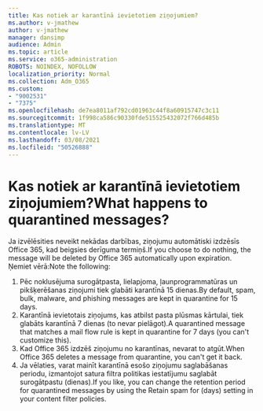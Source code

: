 ```yaml
---
title: Kas notiek ar karantīnā ievietotiem ziņojumiem?
ms.author: v-jmathew
author: v-jmathew
manager: dansimp
audience: Admin
ms.topic: article
ms.service: o365-administration
ROBOTS: NOINDEX, NOFOLLOW
localization_priority: Normal
ms.collection: Adm_O365
ms.custom:
- "9002531"
- "7375"
ms.openlocfilehash: de7ea8011af792cd01963c44f8a60915747c3c11
ms.sourcegitcommit: 1f998ca586c90330fde515525432072f766d485b
ms.translationtype: MT
ms.contentlocale: lv-LV
ms.lasthandoff: 03/08/2021
ms.locfileid: "50526888"
---
```

# <a name="what-happens-to-quarantined-messages"></a><span data-ttu-id="48b13-102">Kas notiek ar karantīnā ievietotiem ziņojumiem?</span><span class="sxs-lookup"><span data-stu-id="48b13-102">What happens to quarantined messages?</span></span>

<span data-ttu-id="48b13-103">Ja izvēlēsities neveikt nekādas darbības, ziņojumu automātiski izdzēsīs Office 365, kad beigsies derīguma termiņš.</span><span class="sxs-lookup"><span data-stu-id="48b13-103">If you choose to do nothing, the message will be deleted by Office 365 automatically upon expiration.</span></span> <span data-ttu-id="48b13-104">Ņemiet vērā:</span><span class="sxs-lookup"><span data-stu-id="48b13-104">Note the following:</span></span>

1. <span data-ttu-id="48b13-105">Pēc noklusējuma surogātpasta, lielapjoma, ļaunprogrammatūras un pikšķerēšanas ziņojumi tiek glabāti karantīnā 15 dienas.</span><span class="sxs-lookup"><span data-stu-id="48b13-105">By default, spam, bulk, malware, and phishing messages are kept in quarantine for 15 days.</span></span>
2. <span data-ttu-id="48b13-106">Karantīnā ievietotais ziņojums, kas atbilst pasta plūsmas kārtulai, tiek glabāts karantīnā 7 dienas (to nevar pielāgot).</span><span class="sxs-lookup"><span data-stu-id="48b13-106">A quarantined message that matches a mail flow rule is kept in quarantine for 7 days (you can't customize this).</span></span>
3. <span data-ttu-id="48b13-107">Kad Office 365 izdzēš ziņojumu no karantīnas, nevarat to atgūt.</span><span class="sxs-lookup"><span data-stu-id="48b13-107">When Office 365 deletes a message from quarantine, you can't get it back.</span></span>
4. <span data-ttu-id="48b13-108">Ja vēlaties, varat mainīt karantīnā esošo ziņojumu saglabāšanas periodu, izmantojot satura filtra politikas iestatījumu saglabāt surogātpastu (dienas).</span><span class="sxs-lookup"><span data-stu-id="48b13-108">If you like, you can change the retention period for quarantined messages by using the Retain spam for (days) setting in your content filter policies.</span></span>
